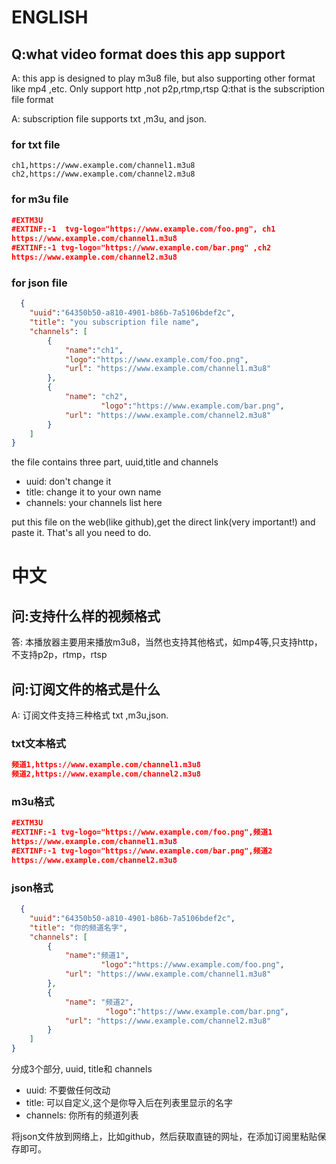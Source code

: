 
# ENGLISH
 
## Q:what video format does this app support

  A: this app is designed to play m3u8 file, but also supporting other format like mp4 ,etc. Only support http ,not p2p,rtmp,rtsp
  Q:that is the subscription file format

  A: subscription file supports txt ,m3u, and json.

### for txt file
```
ch1,https://www.example.com/channel1.m3u8
ch2,https://www.example.com/channel2.m3u8
```

### for m3u file
```json
#EXTM3U
#EXTINF:-1  tvg-logo="https://www.example.com/foo.png", ch1
https://www.example.com/channel1.m3u8
#EXTINF:-1 tvg-logo="https://www.example.com/bar.png" ,ch2
https://www.example.com/channel2.m3u8
```

### for json file
```json
  {
	"uuid":"64350b50-a810-4901-b86b-7a5106bdef2c",
	"title": "you subscription file name",
	"channels": [
		{
			"name":"ch1",
	   		"logo":"https://www.example.com/foo.png",
			"url": "https://www.example.com/channel1.m3u8"
		},
		{
			"name": "ch2",
	                "logo":"https://www.example.com/bar.png",
			"url": "https://www.example.com/channel2.m3u8"
		}
	]
}
```
the file contains three part, uuid,title and channels

  * uuid: don't change it
  * title: change it to your own name
  * channels: your channels list here

  put this file on the web(like github),get the direct link(very important!) and paste it. That's all you need to do.
  
# 中文

## 问:支持什么样的视频格式 
  答: 本播放器主要用来播放m3u8，当然也支持其他格式，如mp4等,只支持http，不支持p2p，rtmp，rtsp
## 问:订阅文件的格式是什么
 A: 订阅文件支持三种格式 txt ,m3u,json.
### txt文本格式

```json
频道1,https://www.example.com/channel1.m3u8
频道2,https://www.example.com/channel2.m3u8
```
### m3u格式

```json
#EXTM3U
#EXTINF:-1 tvg-logo="https://www.example.com/foo.png",频道1
https://www.example.com/channel1.m3u8
#EXTINF:-1 tvg-logo="https://www.example.com/bar.png",频道2
https://www.example.com/channel2.m3u8
```
### json格式
```json
  {
	"uuid":"64350b50-a810-4901-b86b-7a5106bdef2c",
	"title": "你的频道名字",
	"channels": [
		{
			"name":"频道1",
	                "logo":"https://www.example.com/foo.png",
			"url": "https://www.example.com/channel1.m3u8"
		},
		{
			"name": "频道2",
	                 "logo":"https://www.example.com/bar.png",
			"url": "https://www.example.com/channel2.m3u8"
		}
	]
}
```
分成3个部分, uuid, title和 channels
 
 * uuid: 不要做任何改动
 * title: 可以自定义,这个是你导入后在列表里显示的名字
 * channels: 你所有的频道列表

  将json文件放到网络上，比如github，然后获取直链的网址，在添加订阅里粘贴保存即可。

